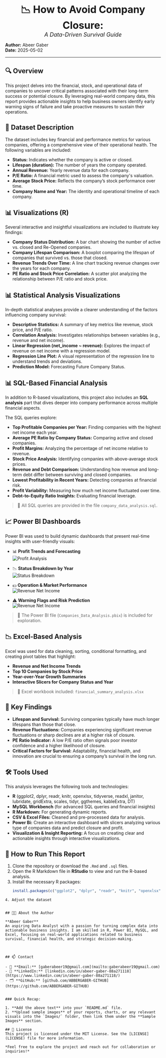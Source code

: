 
<p align="center">
  <strong style="font-size: 32px;">📉 How to Avoid Company Closure:</strong><br>
  <em style="font-size: 18px;">A Data-Driven Survival Guide</em>
</p>

**Author:** Abeer Gaber  
**Date:** 2025-05-02

---


## 🔍 Overview

This project delves into the financial, stock, and operational data of companies to uncover critical patterns associated with their long-term success or potential closure. By leveraging real-world company data, this report provides actionable insights to help business owners identify early warning signs of failure and take proactive measures to sustain their operations.



## 📂 Dataset Description

The dataset includes key financial and performance metrics for various companies, offering a comprehensive view of their operational health. The following variables are included:

- **Status:** Indicates whether the company is active or closed.
- **Lifespan (duration):** The number of years the company operated.
- **Annual Revenue:** Yearly revenue data for each company.
- **P/E Ratio:** A financial metric used to assess the company's valuation.
- **Average Stock Price:** Reflects the company’s stock performance over time.
- **Company Name and Year:** The identity and operational timeline of each company.



## 📊 Visualizations (R)

Several interactive and insightful visualizations are included to illustrate key findings:

- **Company Status Distribution:** A bar chart showing the number of active vs. closed and Re-Opened companies.
- **Company Lifespan Comparison:** A boxplot comparing the lifespan of companies that survived vs. those that closed.
- **Revenue Trends Over Time:** A line chart tracking revenue changes over the years for each company.
- **PE Ratio and Stock Price Correlation:** A scatter plot analyzing the relationship between P/E ratio and stock price.



## 📊 Statistical Analysis Visualizations

In-depth statistical analyses provide a clearer understanding of the factors influencing company survival:

- **Descriptive Statistics:** A summary of key metrics like revenue, stock price, and P/E ratio.
- **Correlation Analysis:** Investigates relationships between variables (e.g., revenue and net income).
- **Linear Regression (net_income ~ revenue):** Explores the impact of revenue on net income with a regression model.
- **Regression Line Plot:** A visual representation of the regression line to understand trends and deviations.
- **Prediction Model:** Forecasting Future Company Status.



## 📊 SQL-Based Financial Analysis

In addition to R-based visualizations, this project also includes an **SQL analysis** part that dives deeper into company performance across multiple financial aspects.

The SQL queries explore:

- **Top Profitable Companies per Year:** Finding companies with the highest net income each year.
- **Average PE Ratio by Company Status:** Comparing active and closed companies.
- **Profit Margins:** Analyzing the percentage of net income relative to revenue.
- **Stock Price Analysis:** Identifying companies with above-average stock prices.
- **Revenue and Debt Comparison:** Understanding how revenue and long-term debt differ between surviving and closed companies.
- **Lowest Profitability in Recent Years:** Detecting companies at financial risk.
- **Profit Variability:** Measuring how much net income fluctuated over time.
- **Debt-to-Equity Ratio Insights:** Evaluating financial leverage.

> 📂 All SQL queries are provided in the file `company_data_analysis.sql`.


## 📈 Power BI Dashboards

Power BI was used to build dynamic dashboards that present real-time insights with user-friendly visuals:

- 📊 **Profit Trends and Forecasting**  
  ![Profit Analysis](https://github.com/ABBERGABER-GITHUB/Companies_Analysis_Project/blob/main/images/Powerbi_Profit_Analysis.png)

- 📉 **Status Breakdown by Year**  
  ![Status Breakdown](https://github.com/ABBERGABER-GITHUB/Companies_Analysis_Project/blob/main/images/powerbi_Status_Analysis.png)

- 💵 **Operation & Market Performance**  
  ![Revenue Net Income](https://github.com/ABBERGABER-GITHUB/Companies_Analysis_Project/blob/main/images/Powerbi_Stock_Analysis.png)

- ⚠️ **Warning Flags and Risk Prediction**  
  ![Revenue Net Income](https://github.com/ABBERGABER-GITHUB/Companies_Analysis_Project/blob/main/images/Powerbi_Warning_Flags.png)
  
> 🎯 The Power BI file (`Companies_Data_Analysis.pbix`) is included for exploration.



## 📉 Excel-Based Analysis

Excel was used for data cleaning, sorting, conditional formatting, and creating pivot tables that highlight:

- **Revenue and Net Income Trends**
- **Top 10 Companies by Stock Price**
- **Year-over-Year Growth Summaries**
- **Interactive Slicers for Company Status and Year**

> 📂 Excel workbook included: `financial_summary_analysis.xlsx`



## 📌 Key Findings

- **Lifespan and Survival:** Surviving companies typically have much longer lifespans than those that close.
- **Revenue Fluctuations:** Companies experiencing significant revenue fluctuations or sharp declines are at a higher risk of closure.
- **PE Ratio Indicator:** A low P/E ratio often signals poor investor confidence and a higher likelihood of closure.
- **Critical Factors for Survival:** Adaptability, financial health, and innovation are crucial to ensuring a company’s survival in the long run.



## 🛠️ Tools Used

This analysis leverages the following tools and technologies:

- **R** (ggplot2, dplyr, readr, knitr, openxlsx, tidyverse, readxl, janitor, lubridate, gridExtra, scales, tidyr, ggthemes, kableExtra, DT)
- **MySQL Workbench** (for advanced SQL queries and financial insights)
- **R Markdown:** For generating dynamic reports.
- **CSV & Excel Files:** Cleaned and pre-processed data for analysis.
- **Power Bi:** Create an interactive dashboard with slicers analyzing various type of companies data and predict closure and profit.
- **Visualization & Insight Reporting:** A focus on creating clear and actionable insights through interactive visualizations.



## 🧭 How to Run This Report

1. Clone the repository or download the `.Rmd` and `.sql` files.
2. Open the R Markdown file in **RStudio** to view and run the R-based analysis.
3. Install the necessary R packages:
   ```R
   install.packages(c("ggplot2", "dplyr", "readr", "knitr", "openxlsx", "tidyverse", "readxl", "janitor", "lubridate", "gridExtra", "scales", "tidyr", "ggthemes", "kableExtra", "DT"))
  ```
4. Adjust the dataset


## 👩‍💻 About the Author

**Abeer Gaber**  
An aspiring Data Analyst with a passion for turning complex data into actionable business insights. I am skilled in R, Power BI, MySQL, and Excel, focusing on real-world applications related to business survival, financial health, and strategic decision-making.



## 📫 Contact

- 📧 **Email:** [gaberabeer19@gmail.com](mailto:gaberabeer19@gmail.com)
- 💼 **LinkedIn:** [linkedin.com/in/abeer-gaber-88a271118](https://www.linkedin.com/in/abeer-gaber-88a271118/)
- 🗂 **GitHub:** [github.com/ABBERGABER-GITHUB](https://github.com/ABBERGABER-GITHUB)


### Quick Recap:

1. **Add the above text** into your `README.md` file.
2. **Upload sample images** of your reports, charts, or any relevant visuals into the `Images/` folder, then link them under the **Sample Images** section.

## 🧾 License
This project is licensed under the MIT License. See the [LICENSE](LICENSE) file for more information.

*Feel free to explore the project and reach out for collaboration or inquiries!*

